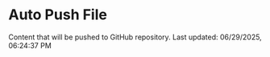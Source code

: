 # Auto Push File

Content that will be pushed to GitHub repository.
Last updated: 06/29/2025, 06:24:37 PM